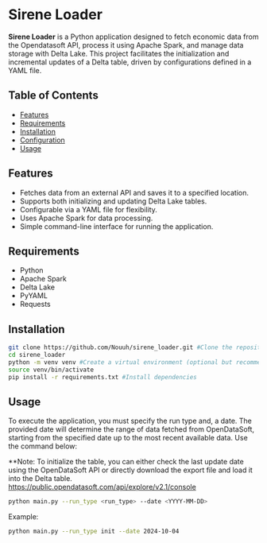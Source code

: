 # Sirene Loader

**Sirene Loader** is a Python application designed to fetch economic data from the Opendatasoft API, process it using Apache Spark, and manage data storage with Delta Lake. This project facilitates the initialization and incremental updates of a Delta table, driven by configurations defined in a YAML file.

## Table of Contents

- [Features](#features)
- [Requirements](#requirements)
- [Installation](#installation)
- [Configuration](#configuration)
- [Usage](#usage)

## Features

- Fetches data from an external API and saves it to a specified location.
- Supports both initializing and updating Delta Lake tables.
- Configurable via a YAML file for flexibility.
- Uses Apache Spark for data processing.
- Simple command-line interface for running the application.

## Requirements

- Python 
- Apache Spark
- Delta Lake
- PyYAML
- Requests


## Installation

```bash
git clone https://github.com/Nouuh/sirene_loader.git #Clone the repository**:
cd sirene_loader
python -m venv venv #Create a virtual environment (optional but recommended):
source venv/bin/activate
pip install -r requirements.txt #Install dependencies
```

## Usage

To execute the application, you must specify the run type and, a date. The provided date will determine the range of data fetched from OpenDataSoft, starting from the specified date up to the most recent available data. Use the command below:

**Note: To initialize the table, you can either check the last update date using the OpenDataSoft API or directly download the export file and load it into the Delta table.
https://public.opendatasoft.com/api/explore/v2.1/console

```bash
python main.py --run_type <run_type> --date <YYYY-MM-DD>
```

Example: 

```bash
python main.py --run_type init --date 2024-10-04
```